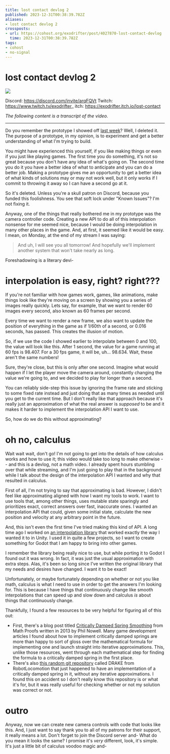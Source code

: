 ```yaml
---
title: lost contact devlog 2
published: 2023-12-31T00:38:39.782Z
aliases:
- lost contact devlog 2
crossposts:
- url: https://cohost.org/exodrifter/post/4027870-lost-contact-devlog
  time: 2023-12-31T00:38:39.782Z
tags:
- cohost
- no-signal
---
```


# lost contact devlog 2

![](https://www.youtube.com/watch?v=Ys7-etH1G1U)

Discord: https://discord.com/invite/arqFQVt
Twitch: https://www.twitch.tv/exodrifter_
itch: https://exodrifter.itch.io/lost-contact

_The following content is a transcript of the video._

---

Do you remember the prototype I showed off [last week](20231224031713.md)? Well, I deleted it. The purpose of a prototype, in my opinion, is to experiment and get a better understanding of what I'm trying to build.

You might have experienced this yourself, if you like making things or even if you just like playing games. The first time you do something, it's not so great because you don't have any idea of what's going on. The second time you do it you have a better idea of what to anticipate and you can do a better job. Making a prototype gives me an opportunity to get a better idea of what kinds of solutions may or may not work well, but it only works if I commit to throwing it away so I can have a second go at it.

So it's deleted. Unless you're a skull patron on Discord, because you funded this foolishness. You see that soft lock under "Known Issues"? I'm not fixing it.

Anyway, one of the things that really bothered me in my prototype was the camera controller code. Creating a new API to do all of this interpolation nonsense for me seemed nice, because I would be doing interpolation in many other places in the game. And, at first, it seemed like it would be easy. I mean, on Monday, at the end of my stream I was saying:

> And uh, I will see you all tomorrow! And hopefully we'll implement another system that won't take nearly as long.

Foreshadowing is a literary devi-

# interpolation is easy, right? right???

If you're not familiar with how games work, games, like animations, make things look like they're moving on a screen by showing you a series of images really quickly. Lets say, for example, that we want to render 60 images every second, also known as 60 frames per second.

Every time we want to render a new frame, we also want to update the position of everything in the game as if 1/60th of a second, or 0.016 seconds, has passed. This creates the illusion of motion.

So, if we use the code I showed earlier to interpolate between 0 and 100, the value will look like this. After 1 second, the value for a game running at 60 fps is 98.407. For a 30 fps game, it will be, uh... 98.634. Wait, these aren't the same numbers!

Sure, they're close, but this is only after one second. Imagine what would happen if I let the player move the camera around, constantly changing the value we're going to, and we decided to play for longer than a second.

You can reliably side-step this issue by ignoring the frame rate and sticking to some fixed rate instead and just doing that as many times as needed until you get to the current time. But I don't really like that approach because it's really just an approximation of what the real answer is *supposed* to be and it makes it harder to implement the interpolation API I want to use.

So, how do we do this without approximating?

# oh no, calculus

Wait wait wait, don't go! I'm not going to get into the details of how calculus works and how to use it; this video would take too long to make otherwise -- and this is a devlog, not a math video. I already spent hours stumbling over that while streaming, and I'm just going to play that in the background while I talk about the design of the interpolation API I wanted and why that resulted in calculus.

First of all, I'm not trying to say that approximating is bad. However, I didn't feel like approximating aligned with how I want my tools to work. I want to use tools that, among other things, uses mutable state sparingly and prioritizes exact, correct answers over fast, inaccurate ones. I wanted an interpolation API that could, given some initial state, calculate the new position and velocity at any arbitrary point in the future.

And, this isn't even the first time I've tried making this kind of API. A long time ago I worked on [an interpolation library](https://github.com/exodrifter/unity-aural) that worked exactly the way I wanted it to in Unity. I used it in quite a few projects, so I want to create something for Godot that I am happy to bring into other games.

I remember the library being really nice to use, but while porting it to Godot I found out it was wrong. In fact, it was just the usual approximation with extra steps. Alas, it's been so long since I've written the original library that my needs and desires have changed. I want it to be exact!

Unfortunately, or maybe fortunately depending on whether or not you like math, calculus is what I need to use in order to get the answers I'm looking for. This is because I have things that continuously change like smooth interpolations that can speed up and slow down and calculus _is_ about things that continuously change.

Thankfully, I found a few resources to be very helpful for figuring all of this out:

- First, there's a blog post titled [Critically Damped Spring Smoothing](http://mathproofs.blogspot.com/2013/07/critically-damped-spring-smoothing.html) from Math Proofs written in 2013 by Phil Nowell. Many game development articles I found about how to implement critically damped springs are more than happy to sort of gloss over the mathematical formula for implementing one and launch straight into iterative approximations. This, unlike those resources, went through each mathematical step for finding the formula to a critically damped spring in the first place. 
- There's also [this random git repository](https://github.com/RobotLocomotion/drake/blob/01f0a85994c75b5ab4602707b57be0bed18a4389/multibody/benchmarks/mass_damper_spring/mass_damper_spring_analytical_solution.cc) called DRAKE from RobotLocomotion that just happened to have an implementation of a critically damped spring in it, without any iterative approximations. I found this on accident so I don't really know this repository is or what it's for, but it was really useful for checking whether or not my solution was correct or not.

# outro

Anyway, now we can create new camera controls with code that looks like this. And, I just want to say thank you to all of my patrons for their support, it really means a lot. Don't forget to join the Discord server and- What do you mean it looks the same? I promise it's _very_ different, look, it's simple. It's just a little bit of calculus voodoo magic and-
